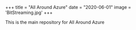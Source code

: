 +++
title = "All Around Azure"
date = "2020-06-01"
image = 'BitStreaming.jpg'
+++

This is the main repository for All Around Azure